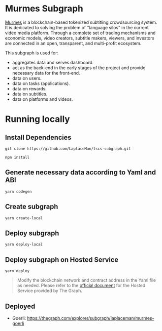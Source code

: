 # Murmes Subgraph

[Murmes](https://github.com/LaplaceMan/tscs-contracts) is a blockchain-based tokenized subtitling crowdsourcing system. It is dedicated to solving the problem of "language silos" in the current video media platform. Through a complete set of trading mechanisms and economic models, video creators, subtitle makers, viewers, and investors are connected in an open, transparent, and multi-profit ecosystem.

This subgraph is used for:

- aggregates data and serves dashboard.
- act as the back-end in the early stages of the project and provide necessary data for the front-end.
- data on users.
- data on tasks (applications).
- data on rewards.
- data on subtitles.
- data on platforms and videos.

# Running locally

## Install Dependencies

`git clone https://github.com/LaplaceMan/tscs-subgraph.git`

`npm install`

## Generate necessary data according to Yaml and ABI

`yarn codegen`

## Create subgraph

`yarn create-local`

## Deploy subgraph

`yarn deploy-local`

## Deploy subgraph on Hosted Service

`yarn deploy`

> Modify the blockchain network and contract address in the Yaml file as needed. Please refer to the [official document](https://thegraph.com/docs/en/deploying/hosted-service/) for the Hosted Service provided by The Graph.

## Deployed

- Goerli: https://thegraph.com/explorer/subgraph/laplaceman/murmes-goerli
